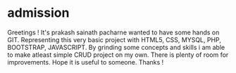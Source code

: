 # admission
Greetings !
It's prakash sainath pacharne wanted to have some hands on GIT. Representing this very basic project with HTML5, CSS, MYSQL, PHP, BOOTSTRAP, JAVASCRIPT.
By grinding some concepts and skills i am able to make atleast simple CRUD project on my own. There is plenty of room for improvements. 
Hope it is useful to someone. 
Thanks !

